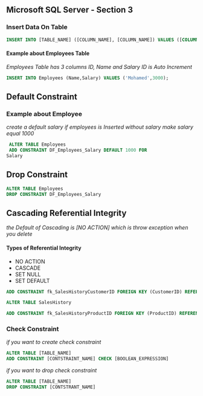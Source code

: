 ## Microsoft SQL Server - Section 3
### Insert Data On Table

```sql
INSERT INTO [TABLE_NAME] ([COLUMN_NAME], [COLUMN_NAME]) VALUES ([COLUMN_VALUE]. [COLUMN_VALUE]);
```
#### Example about Employees Table 
*Employees Table has 3 columns ID, Name and Salary ID is Auto Increment*
```sql
INSERT INTO Employees (Name,Salary) VALUES ('Mohamed',3000);
```
## Default Constraint
### Example about Employee
*create a default salary if employees is Inserted without salary make salary equal 1000*
```sql
 ALTER TABLE Employees 
 ADD CONSTRAINT DF_Employees_Salary DEFAULT 1000 FOR
Salary
```
## Drop Constraint 
```sql
ALTER TABLE Employees
DROP CONSTRAINT DF_Employees_Salary
````

## Cascading Referential Integrity
*the Default of Cascading is [NO ACTION] which is throw exception when you delete*
#### Types of Referential Integrity
- NO ACTION
- CASCADE
- SET NULL 
- SET DEFAULT
```sql
ADD CONSTRAINT fk_SalesHistoryCustomerID FOREIGN KEY (CustomerID) REFERENCES Customers(CustomerID) ON DELETE SET NULL ON UPDATE SET NULL

ALTER TABLE SalesHistory

ADD CONSTRAINT fk_SalesHistoryProductID FOREIGN KEY (ProductID) REFERENCES Products(ProductID) ON DELETE CASCADE ON UPDATE CASCASE
````
### Check Constraint
*if you want to create check constraint* 
```sql
ALTER TABLE [TABLE_NAME]
ADD CONSTRAINT [CONTSTRAINT_NAME] CHECK [BOOLEAN_EXPRESSION]
```
*if you want to drop check constraint*
```sql
ALTER TABLE [TABLE_NAME]
DROP CONSTRAINT [CONTSTRANT_NAME]
```


